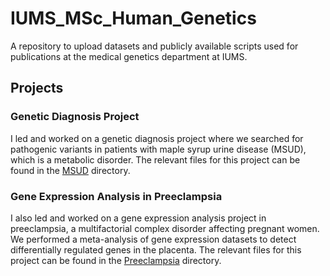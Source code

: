 # IUMS_MSc_Human_Genetics

A repository to upload datasets and publicly available scripts used for publications at the medical genetics department at IUMS.

## Projects

### Genetic Diagnosis Project
I led and worked on a genetic diagnosis project where we searched for pathogenic variants in patients with maple syrup urine disease (MSUD), which is a metabolic disorder. The relevant files for this project can be found in the [MSUD](MSUD/) directory.

### Gene Expression Analysis in Preeclampsia
I also led and worked on a gene expression analysis project in preeclampsia, a multifactorial complex disorder affecting pregnant women. We performed a meta-analysis of gene expression datasets to detect differentially regulated genes in the placenta. The relevant files for this project can be found in the [Preeclampsia](Preeclampsia/) directory.


